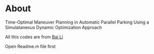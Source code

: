 # About
Time-Optimal Maneuver Planning in Automatic Parallel Parking Using a Simulataneous Dynamic Optimization Approach

All this codes are from [Bai Li](https://github.com/libai1943)

Open Readme.m file first
